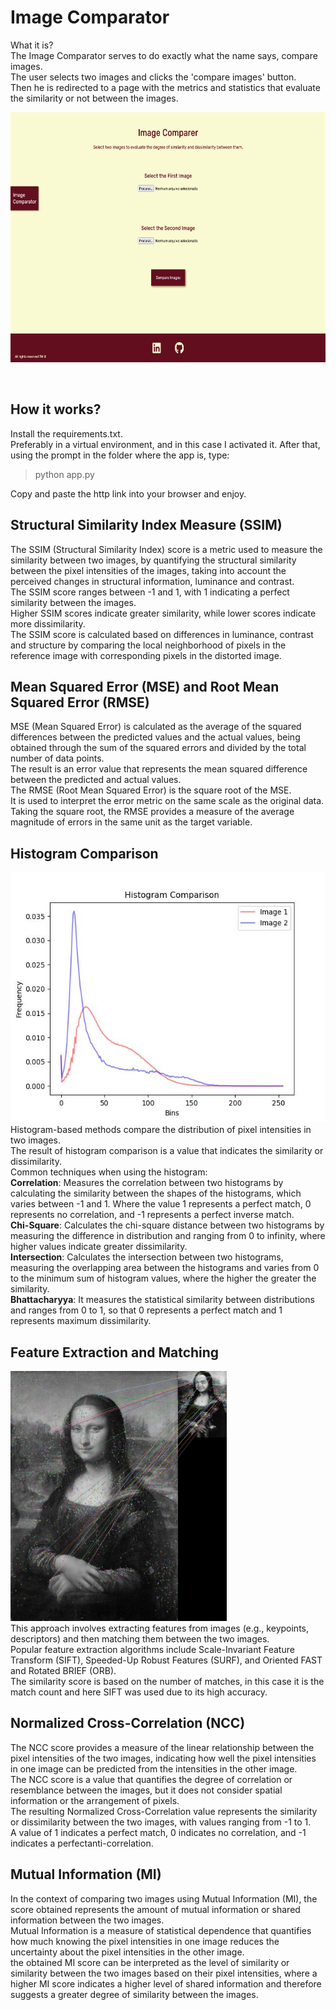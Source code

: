 # Image Comparator

What it is?</br>
The Image Comparator serves to do exactly what the name says, compare images.</br>
The user selects two images and clicks the 'compare images' button.</br>
Then he is redirected to a page with the metrics and statistics that evaluate the similarity or not between the images.

<p align="center">
  <img src="./static/images/land_page.png" alt="Land Page" style="height: 400px;"/>
</p></br>


## **How it works?**
Install the requirements.txt.</br>
Preferably in a virtual environment, and in this case I activated it.
After that, using the prompt in the folder where the app is, type:
> python app.py

Copy and paste the http link into your browser and enjoy.


## **Structural Similarity Index Measure (SSIM)**
The SSIM (Structural Similarity Index) score is a metric used to measure the similarity between two images, by quantifying the structural similarity between the pixel intensities of the images, taking into account the perceived changes in structural information, luminance and contrast.</br>
The SSIM score ranges between -1 and 1, with 1 indicating a perfect similarity between the images.</br> 
Higher SSIM scores indicate greater similarity, while lower scores indicate more dissimilarity.</br>
The SSIM score is calculated based on differences in luminance, contrast and structure by comparing the local neighborhood of pixels in the reference image with corresponding pixels in the distorted image.



## **Mean Squared Error (MSE) and Root Mean Squared Error (RMSE)**
MSE (Mean Squared Error) is calculated as the average of the squared differences between the predicted values and the actual values, being obtained through the sum of the squared errors and divided by the total number of data points. </br>
The result is an error value that represents the mean squared difference between the predicted and actual values.</br>
The RMSE (Root Mean Squared Error) is the square root of the MSE.</br>
It is used to interpret the error metric on the same scale as the original data. </br>
Taking the square root, the RMSE provides a measure of the average magnitude of errors in the same unit as the target variable.


## **Histogram Comparison**
<img src="./static/images/histogram_comparison.jpg" alt="Histogram Comparison" style="height: 400px;
"/></br>
Histogram-based methods compare the distribution of pixel intensities in two images.</br>
The result of histogram comparison is a value that indicates the similarity or dissimilarity.</br>
Common techniques when using the histogram:</br>
**Correlation**: Measures the correlation between two histograms by calculating the similarity between the shapes of the 
histograms, which varies between -1 and 1.
Where the value 1 represents a perfect match, 0 represents no correlation, and -1 represents a perfect inverse match.</br>
**Chi-Square**: Calculates the chi-square distance between two histograms by measuring the difference in distribution 
and ranging from 0 to infinity, where higher values indicate greater dissimilarity.</br>
**Intersection**: Calculates the intersection between two histograms, measuring the overlapping area between the 
histograms and varies from 0 to the minimum sum of histogram values, where the higher the greater the similarity.</br>
**Bhattacharyya**: It measures the statistical similarity between distributions and ranges from 0 to 1, so that 0 
represents a perfect match and 1 represents maximum dissimilarity.


## **Feature Extraction and Matching**
<img src="/static/images/feature_em_matched_image.jpg" alt="Feature Extraction and Matching" style="height: 400px;"/></br>
This approach involves extracting features from images (e.g., keypoints, descriptors) and then matching them between 
the two images.</br>
Popular feature extraction algorithms include Scale-Invariant Feature Transform (SIFT), Speeded-Up Robust Features 
(SURF), and Oriented FAST and Rotated BRIEF (ORB).</br>
The similarity score is based on the number of matches, in this case it is the match count and here SIFT was used 
due to its high accuracy.


## **Normalized Cross-Correlation (NCC)**
The NCC score provides a measure of the linear relationship between the pixel intensities of the two images, 
indicating how well the pixel intensities in one image can be predicted from the intensities in the other image.</br>
The NCC score is a value that quantifies the degree of correlation or resemblance between the images, but  it does 
not consider spatial information or the arrangement of pixels.</br>
The resulting Normalized Cross-Correlation value represents the similarity or dissimilarity between the two images, 
with values ranging from -1 to 1.</br>
A value of 1 indicates a perfect match, 0 indicates no correlation, and -1 indicates a perfectanti-correlation.


## **Mutual Information (MI)**
In the context of comparing two images using Mutual Information (MI), the score obtained represents the amount of 
mutual information or shared information between the two images.</br>
Mutual Information is a measure of statistical dependence that quantifies how much knowing the pixel intensities in 
one image reduces the uncertainty about the pixel intensities in the other image.</br>
the obtained MI score can be interpreted as the level of similarity or similarity between the two images based on 
their pixel intensities, where a higher MI score indicates a higher level of shared information and therefore 
suggests a greater degree of similarity between the images.